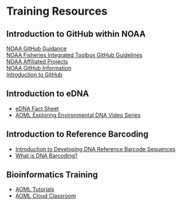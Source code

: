 Training Resources
=====

Introduction to GitHub within NOAA
------------
[NOAA GitHub Guidance](https://www.aoml.noaa.gov/ocd/ocdweb/NOAA%20GitHub%20Usage%20Guidelines.pdf)  
[NOAA Fisheries Integrated Toolbox GitHub Guidelines](https://noaa-fisheries-integrated-toolbox.github.io/resources/noaa%20resources/github-account/)  
[NOAA Affiliated Projects](https://github.com/NOAAGov/NOAA-Affiliated-Projects)  
[NOAA GitHub Information](https://github.com/NOAAGov/Information)  
[Introduction to GitHub](https://docs.github.com/en/get-started/start-your-journey/git-and-github-learning-resources)  

Introduction to eDNA 
------------
- [eDNA Fact Sheet](https://oceanexplorer.noaa.gov/technology/edna/edna.html) <br>
- [AOML Exploring Environmental DNA Video Series](https://oceanexplorer.noaa.gov/technology/edna/edna.html) <br>

Introduction to Reference Barcoding 
------------
- [Introduction to Developing DNA Reference Barcode Sequences](https://doi.org/10.5281/zenodo.14867763) <br>
- [What is DNA Barcoding?](https://oceanexplorer.noaa.gov/explorations/24skq-ak-seamounts/features/dna-barcoding.html) <br>

Bioinformatics Training
------------

- [AOML Tutorials](https://github.com/aomlomics/tutorials) <br>
- [AOML Cloud Classroom](https://github.com/lukenoaa/cloud-classroom)<br>
